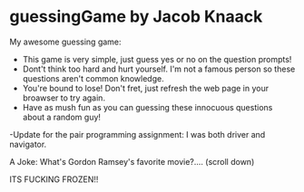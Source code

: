 # guessingGame by Jacob Knaack
My awesome guessing game:

- This game is very simple, just guess yes or no on the question prompts!
- Dont't think too hard and hurt yourself.  I'm not a famous person so these
	questions aren't common knowledge.
- You're bound to lose! Don't fret, just refresh the web page in your broawser
	to try again.
- Have as mush fun as you can guessing these innocuous questions about a 
	random guy!

-Update for the pair programming assignment: I was both driver and navigator.

A Joke: What's Gordon Ramsey's favorite movie?.... (scroll down)



































































ITS FUCKING FROZEN!! 